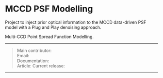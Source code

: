 

<!-- [![Build Status](https://travis-ci.org/CosmoStat/mccd.svg?branch=master)](https://travis-ci.org/CosmoStat/mccd) -->
<!-- [![PyPI version](https://badge.fury.io/py/mccd.svg)](https://badge.fury.io/py/mccd) -->
<!-- [![PyPI pyversions](https://img.shields.io/badge/python-3.6-blue.svg)](https://python.org) -->
<!-- [![PyPI pyversions](https://img.shields.io/badge/python-3.8-blue.svg)](https://python.org) -->
<!-- [![arXiv](https://img.shields.io/badge/arXiv-2011.09835-B31B1B)](https://arxiv.org/abs/2011.09835) -->

# MCCD PSF Modelling

Project to inject prior optical information to the MCCD data-driven PSF model with a Plug and Play denoising approach.

Multi-CCD Point Spread Function Modelling.

---
> Main contributor:  
> Email:  
> Documentation:  
> Article: 
> Current release:  
---
